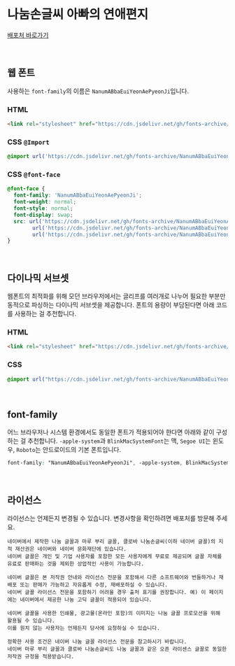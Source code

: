 # 나눔손글씨 아빠의 연애편지

[배포처 바로가기](https://hangeul.naver.com/fonts/search?f=clova)

&nbsp;

## 웹 폰트

사용하는 `font-family`의 이름은 `NanumABbaEuiYeonAePyeonJi`입니다.

### HTML

```html
<link rel="stylesheet" href="https://cdn.jsdelivr.net/gh/fonts-archive/NanumABbaEuiYeonAePyeonJi/NanumABbaEuiYeonAePyeonJi.css" type="text/css"/>
```

### CSS `@Import`

```css
@import url('https://cdn.jsdelivr.net/gh/fonts-archive/NanumABbaEuiYeonAePyeonJi/NanumABbaEuiYeonAePyeonJi.css');
```

### CSS `@font-face`

```css
@font-face {
  font-family: 'NanumABbaEuiYeonAePyeonJi';
  font-weight: normal;
  font-style: normal;
  font-display: swap;
  src: url('https://cdn.jsdelivr.net/gh/fonts-archive/NanumABbaEuiYeonAePyeonJi/NanumABbaEuiYeonAePyeonJi.woff2') format('woff2'),
        url('https://cdn.jsdelivr.net/gh/fonts-archive/NanumABbaEuiYeonAePyeonJi/NanumABbaEuiYeonAePyeonJi.woff') format('woff'),
        url('https://cdn.jsdelivr.net/gh/fonts-archive/NanumABbaEuiYeonAePyeonJi/NanumABbaEuiYeonAePyeonJi.ttf') format('truetype');
}
```

&nbsp;

## 다이나믹 서브셋

웹폰트의 최적화를 위해 모던 브라우저에서는 글리프를 여러개로 나누어 필요한 부분만 동적으로 파싱하는 다이나믹 서브셋을 제공합니다. 폰트의 용량이 부담된다면 아래 코드를 사용하는 걸 추천합니다.

### HTML

```html
<link rel="stylesheet" href="https://cdn.jsdelivr.net/gh/fonts-archive/NanumABbaEuiYeonAePyeonJi/subsets/NanumABbaEuiYeonAePyeonJi-dynamic-subset.css" type="text/css"/>
```

### CSS

```css
@import url("https://cdn.jsdelivr.net/gh/fonts-archive/NanumABbaEuiYeonAePyeonJi/subsets/NanumABbaEuiYeonAePyeonJi-dynamic-subset.css");
```

&nbsp;

## font-family

어느 브라우저나 시스템 환경에서도 동일한 폰트가 적용되어야 한다면 아래와 같이 구성하는 걸 추천합니다. `-apple-system`과 `BlinkMacSystemFont`는 맥, `Segoe UI`는 윈도우, `Roboto`는 안드로이드의 기본 폰트입니다.

```css
font-family: "NanumABbaEuiYeonAePyeonJi", -apple-system, BlinkMacSystemFont, "Segoe UI",Roboto, Oxygen, Ubuntu, Cantarell, "Open Sans", "Helvetica Neue", sans-serif;
```

&nbsp;

## 라이선스

라이선스는 언제든지 변경될 수 있습니다. 변경사항을 확인하려면 배포처를 방문해 주세요.

```
네이버에서 제작한 나눔 글꼴과 마루 부리 글꼴, 클로바 나눔손글씨(이하 네이버 글꼴)의 지적 재산권은 네이버와 네이버 문화재단에 있습니다.
네이버 글꼴은 개인 및 기업 사용자를 포함한 모든 사용자에게 무료로 제공되며 글꼴 자체를 유료로 판매하는 것을 제외한 상업적인 사용이 가능합니다.

네이버 글꼴은 본 저작권 안내와 라이선스 전문을 포함해서 다른 소프트웨어와 번들하거나 재배포 또는 판매가 가능하고 자유롭게 수정, 재배포하실 수 있습니다.
네이버 글꼴 라이선스 전문을 포함하기 어려울 경우 출처 표기를 권장합니다. 예) 이 페이지에는 네이버에서 제공한 나눔 고딕 글꼴이 적용되어 있습니다.

네이버 글꼴을 사용한 인쇄물, 광고물(온라인 포함)의 이미지는 나눔 글꼴 프로모션을 위해 활용될 수 있습니다.
이를 원치 않는 사용자는 언제든지 당사에 요청하실 수 있습니다.

정확한 사용 조건은 네이버 나눔 글꼴 라이선스 전문을 참고하시기 바랍니다.
네이버 마루 부리 글꼴과 클로바 나눔손글씨도 나눔 글꼴과 같은 오픈 라이센스 글꼴로 동일한 저작권 규정을 적용받습니다.
```
